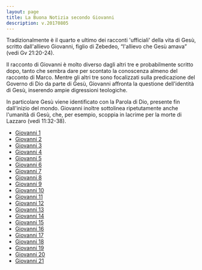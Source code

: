 ```yaml
---
layout: page
title: La Buona Notizia secondo Giovanni
description: v.20170805
---
```

Tradizionalmente è il quarto e ultimo dei racconti 'ufficiali' della vita di Gesù, scritto dall'allievo Giovanni, figlio di Zebedeo, “l'allievo che Gesù amava” (vedi Gv 21:20-24).

Il racconto di Giovanni è molto diverso dagli altri tre e probabilmente scritto dopo, tanto che sembra dare per scontato la conoscenza almeno del racconto di Marco. Mentre gli altri tre sono focalizzati sulla predicazione del Governo di Dio da parte di Gesù, Giovanni affronta la questione dell'identità di Gesù, inserendo ampie digressioni teologiche.

In particolare Gesù viene identificato con la Parola di Dio, presente fin dall'inizio del mondo. Giovanni inoltre sottolinea ripetutamente anche l'umanità di Gesù, che, per esempio, scoppia in lacrime per la morte di Lazzaro (vedi 11:32-38).


* [Giovanni 1](pages/Gv01.html)
* [Giovanni 2](pages/gv02.html)
* [Giovanni 3](pages/gv03.html)
* [Giovanni 4](pages/gv04.html)
* [Giovanni 5](pages/gv05.html)
* [Giovanni 6](pages/gv06.html)
* [Giovanni 7](pages/gv07.html)
* [Giovanni 8](pages/gv08.html)
* [Giovanni 9](pages/gv09.html)
* [Giovanni 10](pages/gv10.html)
* [Giovanni 11](pages/gv11.html)
* [Giovanni 12](pages/gv12.html)
* [Giovanni 13](pages/gv13.html)
* [Giovanni 14](pages/gv14.html)
* [Giovanni 15](pages/gv15.html)
* [Giovanni 16](pages/gv16.html)
* [Giovanni 17](pages/gv17.html)
* [Giovanni 18](pages/gv18.html)
* [Giovanni 19](pages/gv19.html)
* [Giovanni 20](pages/gv20.html)
* [Giovanni 21](pages/gv21.html)
